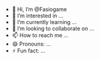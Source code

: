 - 👋 Hi, I’m @Fasiogame
- 👀 I’m interested in ...
- 🌱 I’m currently learning ...
- 💞️ I’m looking to collaborate on ...
- 📫 How to reach me ...
- 😄 Pronouns: ...
- ⚡ Fun fact: ...

<!---
Fasiogame/Fasiogame is a ✨ special ✨ repository because its `README.md` (this file) appears on your GitHub profile.
You can click the Preview link to take a look at your changes.
--->
